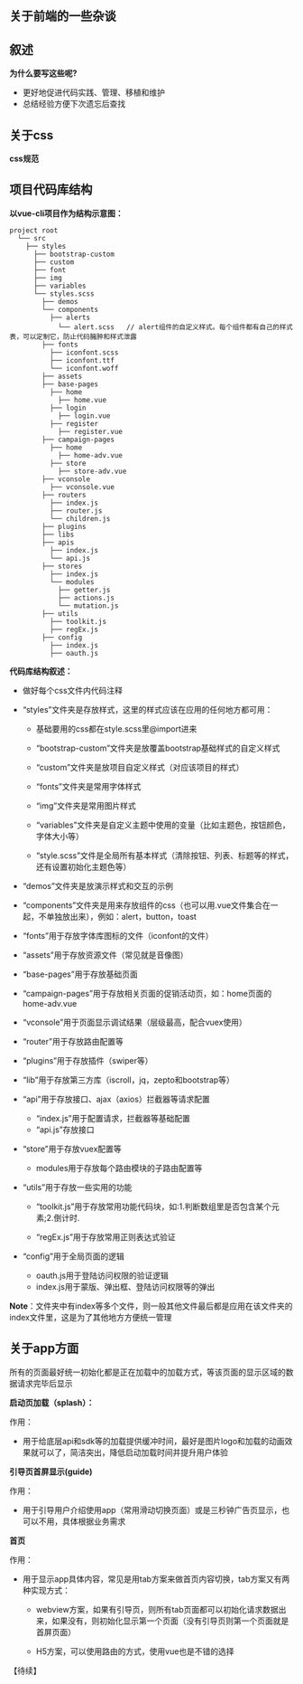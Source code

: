 ## 关于前端的一些杂谈

叙述
-
**为什么要写这些呢?**

* 更好地促进代码实践、管理、移植和维护
* 总结经验方便下次遗忘后查找

关于css
-

**css规范**

项目代码库结构
-

**以vue-cli项目作为结构示意图：**

	project root
	  └── src
		├── styles
          ├── bootstrap-custom
          ├── custom
          ├── font
          ├── img
          ├── variables
          └── styles.scss
		    ├── demos
		    └── components
		      ├── alerts       
		        └── alert.scss   // alert组件的自定义样式。每个组件都有自己的样式表，可以定制它，防止代码臃肿和样式泄露
			├── fonts
			  ├── iconfont.scss
			  ├── iconfont.ttf
			  └── iconfont.woff
			├── assets
			├── base-pages
			  ├── home
			 	├── home.vue
			  ├── login
			 	├── login.vue
			  ├── register
			 	├── register.vue
			├── campaign-pages
			  ├── home
			 	├── home-adv.vue
			  ├── store
			 	├── store-adv.vue
			├── vconsole
			  ├── vconsole.vue
			├── routers
			  ├── index.js
			  ├── router.js
			  └── children.js
			├── plugins
			├── libs
			├── apis
			  ├── index.js
			  └── api.js
			├── stores
			  ├── index.js
			  └── modules
			 	├── getter.js
				├── actions.js
				└── mutation.js
			├── utils
			  ├── toolkit.js
			  ├── regEx.js
			├── config
			  ├── index.js
			  ├── oauth.js
			 		
**代码库结构叙述：**

* 做好每个css文件内代码注释

* “styles”文件夹是存放样式，这里的样式应该在应用的任何地方都可用：

	* 基础要用的css都在style.scss里@import进来
	
	* “bootstrap-custom”文件夹是放覆盖bootstrap基础样式的自定义样式
	
	* “custom”文件夹是放项目自定义样式（对应该项目的样式）
	
	* “fonts”文件夹是常用字体样式
	
	* “img”文件夹是常用图片样式
	
	* “variables”文件夹是自定义主题中使用的变量（比如主题色，按钮颜色，字体大小等）
	
	* “style.scss”文件是全局所有基本样式（清除按钮、列表、标题等的样式，还有设置初始化主题色等）

* “demos”文件夹是放演示样式和交互的示例

* “components”文件夹是用来存放组件的css（也可以用.vue文件集合在一起，不单独放出来），例如：alert，button，toast

* “fonts”用于存放字体库图标的文件（iconfont的文件）

* “assets”用于存放资源文件（常见就是音像图）

* “base-pages”用于存放基础页面

* “campaign-pages”用于存放相关页面的促销活动页，如：home页面的home-adv.vue

* “vconsole”用于页面显示调试结果（层级最高，配合vuex使用）

* “router”用于存放路由配置等

* “plugins”用于存放插件（swiper等）

* “lib”用于存放第三方库（iscroll，jq，zepto和bootstrap等）

* “api”用于存放接口、ajax（axios）拦截器等请求配置
	
	* “index.js”用于配置请求，拦截器等基础配置
	* “api.js”存放接口

* “store”用于存放vuex配置等
	
	* modules用于存放每个路由模块的子路由配置等

* “utils”用于存放一些实用的功能

	* “toolkit.js”用于存放常用功能代码块，如:1.判断数组里是否包含某个元素;2.倒计时.
	
	* “regEx.js”用于存放常用正则表达式验证
	
* “config”用于全局页面的逻辑
	
	* oauth.js用于登陆访问权限的验证逻辑
	* index.js用于蒙版、弹出框、登陆访问权限等的弹出

**Note**：文件夹中有index等多个文件，则一般其他文件最后都是应用在该文件夹的index文件里，这是为了其他地方方便统一管理



关于app方面
-

所有的页面最好统一初始化都是正在加载中的加载方式，等该页面的显示区域的数据请求完毕后显示

**启动页加载（splash）：**

作用：

* 用于给底层api和sdk等的加载提供缓冲时间，最好是图片logo和加载的动画效果就可以了，简洁突出，降低启动加载时间并提升用户体验

**引导页首屏显示(guide)**

作用：

* 用于引导用户介绍使用app（常用滑动切换页面）或是三秒钟广告页显示，也可以不用，具体根据业务需求

**首页**

作用：

* 用于显示app具体内容，常见是用tab方案来做首页内容切换，tab方案又有两种实现方式：

	* webview方案，如果有引导页，则所有tab页面都可以初始化请求数据出来，如果没有，则初始化显示第一个页面（没有引导页则第一个页面就是首屏页面）
	
	* H5方案，可以使用路由的方式，使用vue也是不错的选择
	
【待续】
